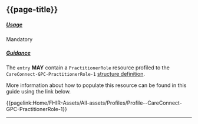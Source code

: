 ## {{page-title}}

<h5><ins>Usage</ins></h5>

<span class="mro-circle mandatory" title="Mandatory"></span> Mandatory


<h5><ins>Guidance</ins></h5>

The `entry` **MAY** contain a `PractitionerRole` resource profiled to the `CareConnect-GPC-PractitionerRole-1` [structure definition](https://fhir.hl7.org.uk/STU3/StructureDefinition/CareConnect-PractitionerRole-1).

More information about how to populate this resource can be found in this guide using the link below.

{{pagelink:Home/FHIR-Assets/All-assets/Profiles/Profile--CareConnect-GPC-PractitionerRole-1}}

---